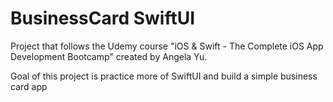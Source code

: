# BusinessCard SwiftUI

Project that follows the Udemy course "iOS & Swift - The Complete iOS App Development Bootcamp" created by Angela Yu.

Goal of this project is practice more of SwiftUI and build a simple business card app